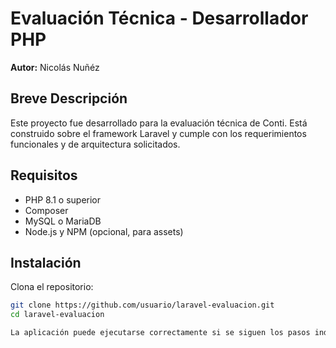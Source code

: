 # Evaluación Técnica - Desarrollador PHP

**Autor:** Nicolás Nuñéz

## Breve Descripción

Este proyecto fue desarrollado para la evaluación técnica de Conti. Está construido sobre el framework Laravel y cumple con los requerimientos funcionales y de arquitectura solicitados.

##  Requisitos

- PHP 8.1 o superior
- Composer
- MySQL o MariaDB
- Node.js y NPM (opcional, para assets)

## Instalación

Clona el repositorio:

```bash
git clone https://github.com/usuario/laravel-evaluacion.git
cd laravel-evaluacion

La aplicación puede ejecutarse correctamente si se siguen los pasos indicados en este README: instalar las dependencias con Composer, configurar el archivo .env, generar la clave de la aplicación y ejecutar las migraciones.
